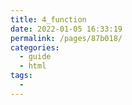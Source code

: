 ```yaml
---
title: 4_function
date: 2022-01-05 16:33:19
permalink: /pages/87b018/
categories:
  - guide
  - html
tags:
  - 
---
```

